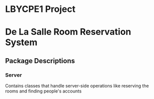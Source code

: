 # LBYCPE1 Project
<h1>De La Salle Room Reservation System</h1>
	<h2>Package Descriptions</h2>
		<h3>Server</h3>
			<p>Contains classes that handle server-side operations like
				reserving the rooms and finding people's accounts</p>
